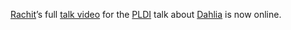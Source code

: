 [Rachit][]’s full [talk video][t] for the [PLDI][] talk about [Dahlia][] is now online.

[t]: https://youtu.be/1K5rOsrpt-E
[dahlia]: https://capra.cs.cornell.edu/dahlia/
[rachit]: https://people.csail.mit.edu/rachit
[pldi]: https://conf.researchr.org/home/pldi-2020
